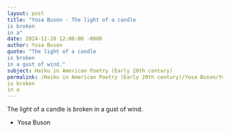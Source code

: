 ```yaml
---
layout: post
title: "Yosa Buson - The light of a candle
is broken
in a"
date: 2024-12-28 12:00:00 -0000
author: Yosa Buson
quote: "The light of a candle
is broken
in a gust of wind."
subject: Haiku in American Poetry (Early 20th century)
permalink: /Haiku in American Poetry (Early 20th century)/Yosa Buson/Yosa Buson - The light of a candle
is broken
in a
---
```


The light of a candle
is broken
in a gust of wind.

- Yosa Buson

